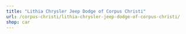 ```yaml
---
title: "Lithia Chrysler Jeep Dodge of Corpus Christi"
url: /corpus-christi/lithia-chrysler-jeep-dodge-of-corpus-christi/
shop: car
---
```

